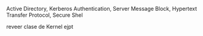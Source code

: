 


Active Directory, Kerberos Authentication, Server Message Block, Hypertext
Transfer Protocol, Secure Shel


reveer clase de Kernel ejpt

